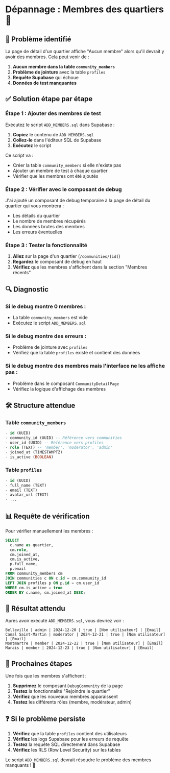 # Dépannage : Membres des quartiers 👥

## 🚨 **Problème identifié**

La page de détail d'un quartier affiche "Aucun membre" alors qu'il devrait y avoir des membres. Cela peut venir de :

1. **Aucun membre dans la table `community_members`**
2. **Problème de jointure** avec la table `profiles`
3. **Requête Supabase** qui échoue
4. **Données de test manquantes**

## ✅ **Solution étape par étape**

### **Étape 1 : Ajouter des membres de test**

Exécutez le script `ADD_MEMBERS.sql` dans Supabase :

1. **Copiez** le contenu de `ADD_MEMBERS.sql`
2. **Collez-le** dans l'éditeur SQL de Supabase
3. **Exécutez** le script

Ce script va :
- Créer la table `community_members` si elle n'existe pas
- Ajouter un membre de test à chaque quartier
- Vérifier que les membres ont été ajoutés

### **Étape 2 : Vérifier avec le composant de debug**

J'ai ajouté un composant de debug temporaire à la page de détail du quartier qui vous montrera :

- Les détails du quartier
- Le nombre de membres récupérés
- Les données brutes des membres
- Les erreurs éventuelles

### **Étape 3 : Tester la fonctionnalité**

1. **Allez** sur la page d'un quartier (`/communities/[id]`)
2. **Regardez** le composant de debug en haut
3. **Vérifiez** que les membres s'affichent dans la section "Membres récents"

## 🔍 **Diagnostic**

### **Si le debug montre 0 membres :**
- La table `community_members` est vide
- Exécutez le script `ADD_MEMBERS.sql`

### **Si le debug montre des erreurs :**
- Problème de jointure avec `profiles`
- Vérifiez que la table `profiles` existe et contient des données

### **Si le debug montre des membres mais l'interface ne les affiche pas :**
- Problème dans le composant `CommunityDetailPage`
- Vérifiez la logique d'affichage des membres

## 🛠️ **Structure attendue**

### **Table `community_members`**
```sql
- id (UUID)
- community_id (UUID) -- Référence vers communities
- user_id (UUID) -- Référence vers profiles
- role (TEXT) -- 'member', 'moderator', 'admin'
- joined_at (TIMESTAMPTZ)
- is_active (BOOLEAN)
```

### **Table `profiles`**
```sql
- id (UUID)
- full_name (TEXT)
- email (TEXT)
- avatar_url (TEXT)
- ...
```

## 📊 **Requête de vérification**

Pour vérifier manuellement les membres :

```sql
SELECT 
  c.name as quartier,
  cm.role,
  cm.joined_at,
  cm.is_active,
  p.full_name,
  p.email
FROM community_members cm
JOIN communities c ON c.id = cm.community_id
LEFT JOIN profiles p ON p.id = cm.user_id
WHERE cm.is_active = true
ORDER BY c.name, cm.joined_at DESC;
```

## 🎯 **Résultat attendu**

Après avoir exécuté `ADD_MEMBERS.sql`, vous devriez voir :

```
Belleville | admin | 2024-12-20 | true | [Nom utilisateur] | [Email]
Canal Saint-Martin | moderator | 2024-12-21 | true | [Nom utilisateur] | [Email]
Montmartre | member | 2024-12-22 | true | [Nom utilisateur] | [Email]
Marais | member | 2024-12-23 | true | [Nom utilisateur] | [Email]
```

## 🚀 **Prochaines étapes**

Une fois que les membres s'affichent :

1. **Supprimez** le composant `DebugCommunity` de la page
2. **Testez** la fonctionnalité "Rejoindre le quartier"
3. **Vérifiez** que les nouveaux membres apparaissent
4. **Testez** les différents rôles (membre, modérateur, admin)

## ❓ **Si le problème persiste**

1. **Vérifiez** que la table `profiles` contient des utilisateurs
2. **Vérifiez** les logs Supabase pour les erreurs de requête
3. **Testez** la requête SQL directement dans Supabase
4. **Vérifiez** les RLS (Row Level Security) sur les tables

Le script `ADD_MEMBERS.sql` devrait résoudre le problème des membres manquants ! 🎉
